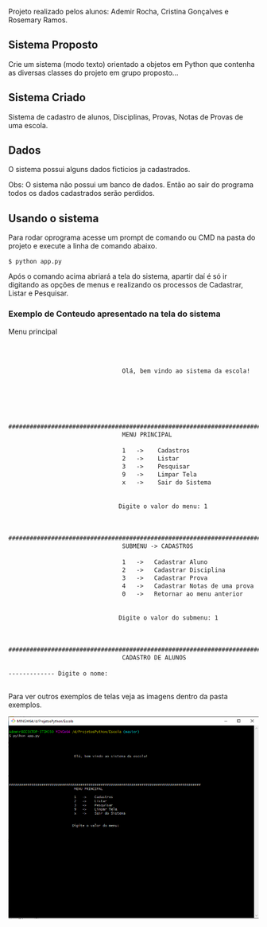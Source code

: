 Projeto realizado pelos alunos: Ademir Rocha, Cristina Gonçalves e Rosemary Ramos.


## Sistema Proposto

Crie um sistema (modo texto) orientado a objetos em Python que contenha as diversas classes do projeto em grupo proposto... 

## Sistema Criado

Sistema de cadastro de alunos, Disciplinas, Provas, Notas de Provas de uma escola.

## Dados

O sistema possui alguns dados ficticios ja cadastrados.

Obs: O sistema não possui um banco de dados. Então ao sair do programa todos 
os dados cadastrados serão perdidos. 



## Usando o sistema

Para rodar oprograma acesse um prompt de comando ou CMD na pasta do projeto e 
execute a linha de comando abaixo.

```
$ python app.py
```

Após o comando acima abriará a tela do sistema, apartir daí é só ir digitando 
as opções de menus e realizando os processos de Cadastrar, Listar e Pesquisar.

### Exemplo de Conteudo apresentado na tela do sistema

Menu principal

```



                                Olá, bem vindo ao sistema da escola!






##############################################################################################
                                MENU PRINCIPAL

                                1   ->    Cadastros
                                2   ->    Listar
                                3   ->    Pesquisar
                                9   ->    Limpar Tela
                                x   ->    Sair do Sistema


                               Digite o valor do menu: 1



##############################################################################################
                                SUBMENU -> CADASTROS

                                1   ->   Cadastrar Aluno
                                2   ->   Cadastrar Disciplina
                                3   ->   Cadastrar Prova
                                4   ->   Cadastrar Notas de uma prova
                                0   ->   Retornar ao menu anterior


                               Digite o valor do submenu: 1



##############################################################################################
                                CADASTRO DE ALUNOS

------------- Digite o nome:


```

Para ver outros exemplos de telas veja as imagens dentro da pasta exemplos.


![What is this](exemplos/01.png)